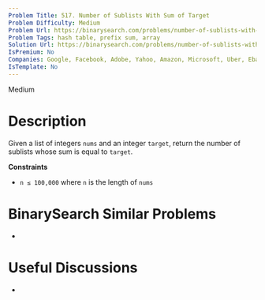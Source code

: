 ```yaml
---
Problem Title: 517. Number of Sublists With Sum of Target
Problem Difficulty: Medium
Problem Url: https://binarysearch.com/problems/number-of-sublists-with-sum-of-target/
Problem Tags: hash table, prefix sum, array
Solution Url: https://binarysearch.com/problems/number-of-sublists-with-sum-of-target/solutions/
IsPremium: No
Companies: Google, Facebook, Adobe, Yahoo, Amazon, Microsoft, Uber, Ebay, Bloomberg, Snap, Quora, Linkedin
IsTemplate: No
---
```


<span style="color: ;">Medium</span>

# Description

Given a list of integers `nums` and an integer `target`, return the number of sublists whose sum is equal to `target`.

**Constraints**

- `n ≤ 100,000` where `n` is the length of `nums`

# BinarySearch Similar Problems

- []()

# Useful Discussions

- []()
